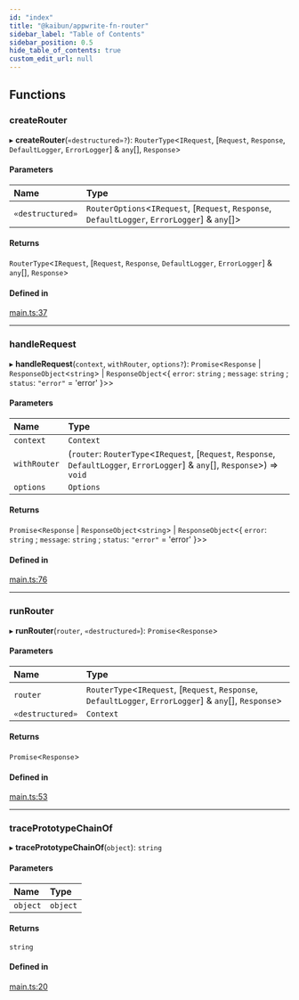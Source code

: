 ```yaml
---
id: "index"
title: "@kaibun/appwrite-fn-router"
sidebar_label: "Table of Contents"
sidebar_position: 0.5
hide_table_of_contents: true
custom_edit_url: null
---
```


## Functions

### createRouter

▸ **createRouter**(`«destructured»?`): `RouterType`\<`IRequest`, [`Request`, `Response`, `DefaultLogger`, `ErrorLogger`] & `any`[], `Response`\>

#### Parameters

| Name | Type |
| :------ | :------ |
| `«destructured»` | `RouterOptions`\<`IRequest`, [`Request`, `Response`, `DefaultLogger`, `ErrorLogger`] & `any`[]\> |

#### Returns

`RouterType`\<`IRequest`, [`Request`, `Response`, `DefaultLogger`, `ErrorLogger`] & `any`[], `Response`\>

#### Defined in

[main.ts:37](https://github.com/kaibun/appwrite-fn-router/blob/29a0d67/src/main.ts#L37)

___

### handleRequest

▸ **handleRequest**(`context`, `withRouter`, `options?`): `Promise`\<`Response` \| `ResponseObject`\<`string`\> \| `ResponseObject`\<\{ `error`: `string` ; `message`: `string` ; `status`: ``"error"`` = 'error' }\>\>

#### Parameters

| Name | Type |
| :------ | :------ |
| `context` | `Context` |
| `withRouter` | (`router`: `RouterType`\<`IRequest`, [`Request`, `Response`, `DefaultLogger`, `ErrorLogger`] & `any`[], `Response`\>) => `void` |
| `options` | `Options` |

#### Returns

`Promise`\<`Response` \| `ResponseObject`\<`string`\> \| `ResponseObject`\<\{ `error`: `string` ; `message`: `string` ; `status`: ``"error"`` = 'error' }\>\>

#### Defined in

[main.ts:76](https://github.com/kaibun/appwrite-fn-router/blob/29a0d67/src/main.ts#L76)

___

### runRouter

▸ **runRouter**(`router`, `«destructured»`): `Promise`\<`Response`\>

#### Parameters

| Name | Type |
| :------ | :------ |
| `router` | `RouterType`\<`IRequest`, [`Request`, `Response`, `DefaultLogger`, `ErrorLogger`] & `any`[], `Response`\> |
| `«destructured»` | `Context` |

#### Returns

`Promise`\<`Response`\>

#### Defined in

[main.ts:53](https://github.com/kaibun/appwrite-fn-router/blob/29a0d67/src/main.ts#L53)

___

### tracePrototypeChainOf

▸ **tracePrototypeChainOf**(`object`): `string`

#### Parameters

| Name | Type |
| :------ | :------ |
| `object` | `object` |

#### Returns

`string`

#### Defined in

[main.ts:20](https://github.com/kaibun/appwrite-fn-router/blob/29a0d67/src/main.ts#L20)
